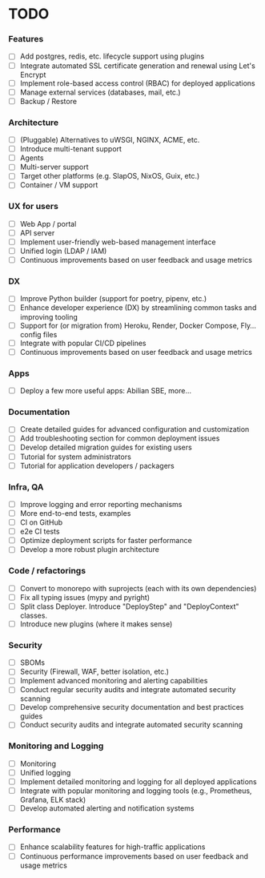 # TODO

### Features

- [ ] Add postgres, redis, etc. lifecycle support using plugins
- [ ] Integrate automated SSL certificate generation and renewal using Let's Encrypt
- [ ] Implement role-based access control (RBAC) for deployed applications
- [ ] Manage external services (databases, mail, etc.)
- [ ] Backup / Restore

### Architecture

- [ ] (Pluggable) Alternatives to uWSGI, NGINX, ACME, etc.
- [ ] Introduce multi-tenant support
- [ ] Agents
- [ ] Multi-server support
- [ ] Target other platforms (e.g. SlapOS, NixOS, Guix, etc.)
- [ ] Container / VM support

### UX for users

- [ ] Web App / portal
- [ ] API server
- [ ] Implement user-friendly web-based management interface
- [ ] Unified login (LDAP / IAM)
- [ ] Continuous improvements based on user feedback and usage metrics

### DX

- [ ] Improve Python builder (support for poetry, pipenv, etc.)
- [ ] Enhance developer experience (DX) by streamlining common tasks and improving tooling
- [ ] Support for (or migration from) Heroku, Render, Docker Compose, Fly… config files
- [ ] Integrate with popular CI/CD pipelines
- [ ] Continuous improvements based on user feedback and usage metrics

### Apps

- [ ] Deploy a few more useful apps: Abilian SBE, more...

### Documentation

- [ ] Create detailed guides for advanced configuration and customization
- [ ] Add troubleshooting section for common deployment issues
- [ ] Develop detailed migration guides for existing users
- [ ] Tutorial for system administrators
- [ ] Tutorial for application developers / packagers

### Infra, QA

- [ ] Improve logging and error reporting mechanisms
- [ ] More end-to-end tests, examples
- [ ] CI on GitHub
- [ ] e2e CI tests
- [ ] Optimize deployment scripts for faster performance
- [ ] Develop a more robust plugin architecture

### Code / refactorings

- [ ] Convert to monorepo with suprojects (each with its own dependencies)
- [ ] Fix all typing issues (mypy and pyright)
- [ ] Split class Deployer. Introduce "DeployStep" and "DeployContext" classes.
- [ ] Introduce new plugins (where it makes sense)

### Security

- [ ] SBOMs
- [ ] Security (Firewall, WAF, better isolation, etc.)
- [ ] Implement advanced monitoring and alerting capabilities
- [ ] Conduct regular security audits and integrate automated security scanning
- [ ] Develop comprehensive security documentation and best practices guides
- [ ] Conduct security audits and integrate automated security scanning

### Monitoring and Logging

- [ ] Monitoring
- [ ] Unified logging
- [ ] Implement detailed monitoring and logging for all deployed applications
- [ ] Integrate with popular monitoring and logging tools (e.g., Prometheus, Grafana, ELK stack)
- [ ] Develop automated alerting and notification systems

### Performance

- [ ] Enhance scalability features for high-traffic applications
- [ ] Continuous performance improvements based on user feedback and usage metrics
